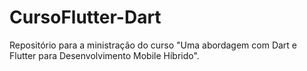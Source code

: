 # CursoFlutter-Dart

Repositório para a ministração do curso "Uma abordagem com Dart e Flutter para Desenvolvimento Mobile Híbrido".
